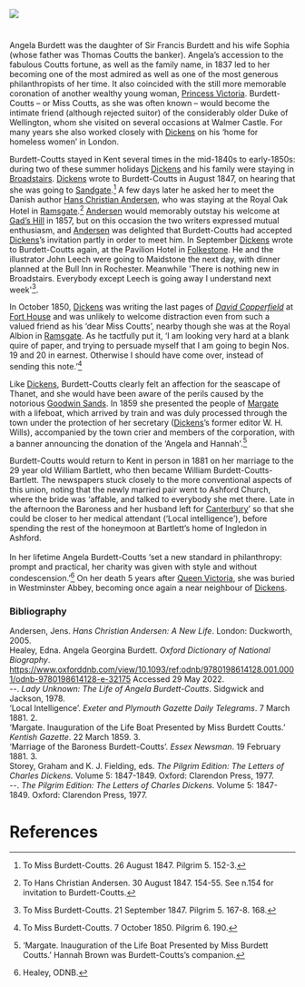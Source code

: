 <a href="https://beta.kent-maps.online"><img src="https://beta.kent-maps.online/juncture/ve-button.png"></a>

<param ve-config
    title="Angela Burdett-Coutts, 1814-1906"
    author="Professor Carolyn Oulton"
    banner="https://upload.wikimedia.org/wikipedia/commons/f/fc/Burdett-Coutts_sundial_mosaics_-_geograph.org.uk_-_475598.jpg"
    layout="vtl"
    description="In this visual essay, Professor Carolyn Oulton traces the Kent visits and interactions with Charles Dickens et al of heiress and philanthropist Angela Burdett-Coutts.">

<!-- Global Entities -->
<param ve-entity title="Walmer Castle" eid="Q2543161">
<param ve-entity title="Maidstone" eid="Q213180">
<param ve-entity title="Rochester" eid="Q507517">
<param ve-entity title="Thanet" eid="Q1752642">
<param ve-entity title="Ashford" eid="Q725261">
<param ve-entity title="Ramsgate" eid="Q736439">
<param ve-entity title="Broadstairs" eid="Q922739">
<param ve-entity title="Folkestone" eid="Q375314">

<!-- Base map starting position centred on Canterbury -->
<param ve-map center="Q29303" zoom="10">

<!-- Historical map layers -->
<param ve-map-layer active allmaps allmaps-id=" 43dfb17f8135937e" title="Moule 1850">

#

Angela Burdett was the daughter of Sir Francis Burdett and his wife Sophia (whose father was Thomas Coutts the banker). Angela’s accession to the fabulous Coutts fortune, as well as the family name, in 1837 led to her becoming one of the most admired as well as one of the most generous philanthropists of her time. It also coincided with the still more memorable coronation of another wealthy young woman, [Princess Victoria](/19c/19c-victoria-biography). Burdett-Coutts – or Miss Coutts, as she was often known – would become the intimate friend (although rejected suitor) of the considerably older Duke of Wellington, whom she visited on several occasions at Walmer Castle. For many years she also worked closely with [Dickens](/dickens) on his ‘home for homeless women’ in London.
<param ve-image 
       label="Angela Burdett-Coutts" 
       description="A portrait of Burdett-Coutts, circa 1840" 
       license="Public domain" 
       url="https://upload.wikimedia.org/wikipedia/commons/3/33/Angela_Georgina_Burdett-Coutts%2C_Baroness_Burdett-Coutts_from_NPG.jpg">
<param ve-map center="Q2543161" zoom="15">

Burdett-Coutts stayed in Kent several times in the mid-1840s to early-1850s: during two of these summer holidays [Dickens](/dickens) and his family were staying in [Broadstairs](/dickens/dickens-broadstairs). [Dickens](/dickens) wrote to Burdett-Coutts in August 1847, on hearing that she was going to [Sandgate](/placesqz/sandgate-overview).[^ref1] A few days later he asked her to meet the Danish author [Hans Christian Andersen](/19c/19c-christian-andersen), who was staying at the Royal Oak Hotel in [Ramsgate](/dickens/19c-ramsgate).[^ref2] [Andersen](/19c/19c-christian-andersen) would memorably outstay his welcome at [Gad’s Hill](/dickens/dickens-gads-hill) in 1857, but on this occasion the two writers expressed mutual enthusiasm, and [Andersen](/19c/19c-christian-andersen) was delighted that Burdett-Coutts had accepted [Dickens](/dickens)’s  invitation partly in order to meet him. In September [Dickens](/dickens) wrote to Burdett-Coutts again, at the Pavilion Hotel in [Folkestone](/19c/19c-folkestone). He and the illustrator John Leech were going to Maidstone the next day, with dinner planned at the Bull Inn in Rochester. Meanwhile 'There is nothing new in Broadstairs. Everybody except Leech is going away I understand next week'[^ref3].
<param ve-image url="https://stor.artstor.org/stor/077213e1-ee34-4966-a7eb-64fb7cf89d8d" label="Broadstairs Map" attribution="by kind permission of Dickens Museum, Broadstairs">

In October 1850, [Dickens](/dickens) was writing the last pages of [_David Copperfield_](/dickens/david-copperfield-curated-walk)  at [Fort House](/dickens/dickens-fort-house) and was unlikely to welcome distraction even from such a valued friend as his ‘dear Miss Coutts’, nearby though she was at the Royal Albion in [Ramsgate](/dickens/19c-ramsgate). As he tactfully put it, ‘I am looking very hard at a blank quire of paper, and trying to persuade myself that I am going to begin Nos. 19 and 20 in earnest. Otherwise I should have come over, instead of sending this note.’[^ref4]
<param ve-image 
       label="Charles Dickens" 
       description="A portrait of Dickens, between 1867 and 1868" 
       license="Public domain" 
       url="https://upload.wikimedia.org/wikipedia/commons/a/aa/Dickens_Gurney_head.jpg">
<param ve-map center="Q725261" zoom="10">

Like [Dickens](/dickens), Burdett-Coutts clearly felt an affection for the seascape of Thanet, and she would have been aware of the perils caused by the notorious [Goodwin Sands](/dickens/david-copperfield-goodwin-sands). In 1859 she presented the people of [Margate](/19c/19c-margate) with a lifeboat, which arrived by train and was duly processed through the town under the protection of her secretary ([Dickens](/dickens)’s former editor W. H. Wills), accompanied by the town crier and members of the corporation, with a banner announcing the donation of the ‘Angela and Hannah'.[^ref5]
<param ve-image url="https://stor.artstor.org/stor/6fbd0fc9-b2ce-421e-98e7-36cd1e89a92f" label="The Goodwin Sands” image from Heroes of the Goodwin Sands" attribution="by Thomas Stanley Treanor, 1904">
<param ve-map center="Q1752642" zoom="11">

Burdett-Coutts would return to Kent in person in 1881 on her marriage to the 29 year old William Bartlett, who then became William Burdett-Coutts-Bartlett. The newspapers stuck closely to the more conventional aspects of this union, noting that the newly married pair went to Ashford Church, where the bride was ‘affable, and talked to everybody she met there. Late in the afternoon the Baroness and her husband left for [Canterbury](/19c/19c-canterbury)’ so that she could be closer to her medical attendant (‘Local intelligence’), before spending the rest of the honeymoon at Bartlett’s home of Ingledon in Ashford.
<br><br>
In her lifetime Angela Burdett-Coutts ‘set a new standard in philanthropy: prompt and practical, her charity was given with style and without condescension.’[^ref6] On her death 5 years after [Queen Victoria](/19c/19c-victoria-biography), she was buried in Westminster Abbey, becoming once again a near neighbour of [Dickens](/dickens).
<param ve-image url="https://upload.wikimedia.org/wikipedia/commons/c/cd/St_Mary%2C_Ashford%2C_June_2021.jpg" label="St Mary's, Ashford" attribution="Poliphilo, CC0, via Wikimedia Commons">
<param ve-map center="Q725261" zoom="10">

### Bibliography
Andersen, Jens. _Hans Christian Andersen: A New Life_. London: Duckworth, 2005.   
Healey, Edna. Angela Georgina Burdett. _Oxford Dictionary of National Biography_. https://www.oxforddnb.com/view/10.1093/ref:odnb/9780198614128.001.0001/odnb-9780198614128-e-32175  Accessed 29 May 2022.   
--. _Lady Unknown: The Life of Angela Burdett-Coutts_. Sidgwick and Jackson, 1978.   
‘Local Intelligence’. _Exeter and Plymouth Gazette Daily Telegrams_. 7 March 1881. 2.   
‘Margate. Inauguration of the Life Boat Presented by Miss Burdett Coutts.’ _Kentish Gazette_. 22 March 1859. 3.   
‘Marriage of the Baroness Burdett-Coutts’. _Essex Newsman_. 19 February 1881. 3.   
Storey, Graham and K. J. Fielding, eds. _The Pilgrim Edition: The Letters of Charles Dickens._ Volume 5: 1847-1849. Oxford: Clarendon Press, 1977.   
--. _The Pilgrim Edition: The Letters of Charles Dickens_. Volume 5: 1847-1849. Oxford: Clarendon Press, 1977.   
<param ve-image 
       label="Escutcheon of Angela Burdett-Coutts" 
       description="The personal emblem of Burdett-Coutts" 
       license="Public domain" 
       url="https://upload.wikimedia.org/wikipedia/commons/5/54/Angela_Burdett-Coutts.gif"
       fit="contain">

# References
[^ref1]: To Miss Burdett-Coutts. 26 August 1847. Pilgrim 5. 152-3.
[^ref2]: To Hans Christian Andersen. 30 August 1847. 154-55. See n.154 for invitation to Burdett-Coutts.
[^ref3]: To Miss Burdett-Coutts. 21 September 1847. Pilgrim 5. 167-8. 168.
[^ref4]: To Miss Burdett-Coutts. 7 October 1850. Pilgrim 6. 190.
[^ref5]: ‘Margate. Inauguration of the Life Boat Presented by Miss Burdett Coutts.’ Hannah Brown was Burdett-Coutts’s companion.
[^ref6]: Healey, ODNB.
